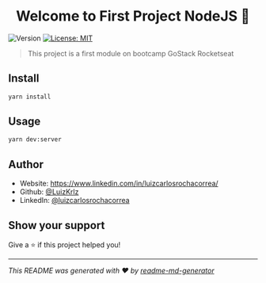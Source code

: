 <h1 align="center">Welcome to First Project NodeJS 👋</h1>
<p>
  <img alt="Version" src="https://img.shields.io/badge/version-1.0.0-blue.svg?cacheSeconds=2592000" />
  <a href="#" target="_blank">
    <img alt="License: MIT" src="https://img.shields.io/badge/License-MIT-yellow.svg" />
  </a>
</p>

> This project is a first module on bootcamp GoStack Rocketseat

## Install

```sh
yarn install
```

## Usage

```sh
yarn dev:server
```

## Author

* Website: https://www.linkedin.com/in/luizcarlosrochacorrea/
* Github: [@LuizKrlz](https://github.com/LuizKrlz)
* LinkedIn: [@luizcarlosrochacorrea](https://linkedin.com/in/luizcarlosrochacorrea)

## Show your support

Give a ⭐️ if this project helped you!

***
_This README was generated with ❤️ by [readme-md-generator](https://github.com/kefranabg/readme-md-generator)_